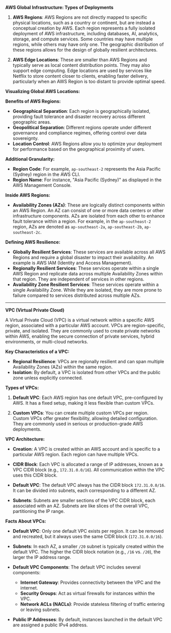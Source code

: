 
**AWS Global Infrastructure: Types of Deployments**

1. **AWS Regions**: AWS Regions are not directly mapped to specific physical locations, such as a country or continent, but are instead a conceptual creation by AWS. Each region represents a fully isolated deployment of AWS infrastructure, including databases, AI, analytics, storage, and compute services. Some countries may have multiple regions, while others may have only one. The geographic distribution of these regions allows for the design of globally resilient architectures.

2. **AWS Edge Locations**: These are smaller than AWS Regions and typically serve as local content distribution points. They may also support edge computing. Edge locations are used by services like Netflix to store content closer to clients, enabling faster delivery, particularly when an AWS Region is too distant to provide optimal speed.

**Visualizing Global AWS Locations:**

**Benefits of AWS Regions:**

- **Geographical Separation**: Each region is geographically isolated, providing fault tolerance and disaster recovery across different geographic areas.
- **Geopolitical Separation**: Different regions operate under different governance and compliance regimes, offering control over data sovereignty.
- **Location Control**: AWS Regions allow you to optimize your deployment for performance based on the geographical proximity of users.

**Additional Granularity:**

- **Region Code**: For example, `ap-southeast-2` represents the Asia Pacific (Sydney) region in the AWS CLI.
- **Region Name**: For instance, "Asia Pacific (Sydney)" as displayed in the AWS Management Console.

**Inside AWS Regions:**

- **Availability Zones (AZs)**: These are logically distinct components within an AWS Region. An AZ can consist of one or more data centers or other infrastructure components. AZs are isolated from each other to enhance fault tolerance within a region. For example, in the `ap-southeast-2` region, AZs are denoted as `ap-southeast-2a`, `ap-southeast-2b`, `ap-southeast-2c`.

**Defining AWS Resilience:**

- **Globally Resilient Services**: These services are available across all AWS Regions and require a global disaster to impact their availability. An example is AWS IAM (Identity and Access Management).
- **Regionally Resilient Services**: These services operate within a single AWS Region and replicate data across multiple Availability Zones within that region. They are independent of services in other regions.
- **Availability Zone Resilient Services**: These services operate within a single Availability Zone. While they are isolated, they are more prone to failure compared to services distributed across multiple AZs.

---

**VPC (Virtual Private Cloud)**

A Virtual Private Cloud (VPC) is a virtual network within a specific AWS region, associated with a particular AWS account. VPCs are region-specific, private, and isolated. They are commonly used to create private networks within AWS, enabling the secure connection of private services, hybrid environments, or multi-cloud networks.

**Key Characteristics of a VPC:**

- **Regional Resilience**: VPCs are regionally resilient and can span multiple Availability Zones (AZs) within the same region.
- **Isolation**: By default, a VPC is isolated from other VPCs and the public zone unless explicitly connected.

**Types of VPCs:**

1. **Default VPC**: Each AWS region has one default VPC, pre-configured by AWS. It has a fixed setup, making it less flexible than custom VPCs.
  
2. **Custom VPCs**: You can create multiple custom VPCs per region. Custom VPCs offer greater flexibility, allowing detailed configuration. They are commonly used in serious or production-grade AWS deployments.

**VPC Architecture:**

- **Creation**: A VPC is created within an AWS account and is specific to a particular AWS region. Each region can have multiple VPCs.
  
- **CIDR Block**: Each VPC is allocated a range of IP addresses, known as a VPC CIDR block (e.g., `172.31.0.0/16`). All communication within the VPC uses this CIDR block.

- **Default VPC**: The default VPC always has the CIDR block `172.31.0.0/16`. It can be divided into subnets, each corresponding to a different AZ. 

- **Subnets**: Subnets are smaller sections of the VPC CIDR block, each associated with an AZ. Subnets are like slices of the overall VPC, partitioning the IP range.

**Facts About VPCs:**

- **Default VPC**: Only one default VPC exists per region. It can be removed and recreated, but it always uses the same CIDR block (`172.31.0.0/16`).
  
- **Subnets**: In each AZ, a smaller `/20` subnet is typically created within the default VPC. The higher the CIDR block notation (e.g., `/16` vs. `/20`), the larger the IP address range.
  
- **Default VPC Components**: The default VPC includes several components:
  - **Internet Gateway**: Provides connectivity between the VPC and the internet.
  - **Security Groups**: Act as virtual firewalls for instances within the VPC.
  - **Network ACLs (NACLs)**: Provide stateless filtering of traffic entering or leaving subnets.

- **Public IP Addresses**: By default, instances launched in the default VPC are assigned a public IPv4 address.
